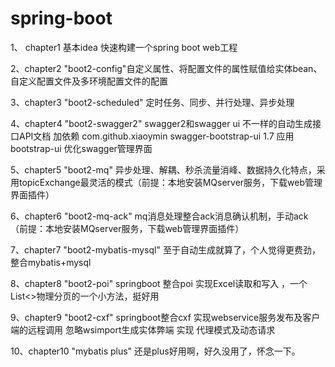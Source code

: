 # spring-boot
1、 chapter1  基本idea 快速构建一个spring boot web工程

2、chapter2  "boot2-config"自定义属性、将配置文件的属性赋值给实体bean、自定义配置文件及多环境配置文件的配置

3、chapter3  "boot2-scheduled" 定时任务、同步、并行处理、异步处理

4、chapter4  "boot2-swagger2" swagger2和swagger ui 不一样的自动生成接口API文档
加依赖 <dependency>
            <groupId>com.github.xiaoymin</groupId>
            <artifactId>swagger-bootstrap-ui</artifactId>
            <version>1.7</version>
        </dependency>
 应用bootstrap-ui 优化swagger管理界面
 
 5、chapter5  "boot2-mq"  异步处理、解耦、秒杀流量消峰、数据持久化特点，采用topicExchange最灵活的模式（前提：本地安装MQserver服务，下载web管理界面插件）
 
 6、chapter6 "boot2-mq-ack" mq消息处理整合ack消息确认机制，手动ack（前提：本地安装MQserver服务，下载web管理界面插件）
 
 7、chapter7 "boot2-mybatis-mysql" 至于自动生成就算了，个人觉得更费劲，整合mybatis+mysql
 
 8、chapter8 "boot2-poi" springboot 整合poi 实现Excel读取和写入 ，一个List<>物理分页的一个小方法，挺好用
 
 9、chapter9 "boot2-cxf" springboot整合cxf 实现webservice服务发布及客户端的远程调用  忽略wsimport生成实体弊端 实现 代理模式及动态请求
 
 10、chapter10 "mybatis plus" 还是plus好用啊，好久没用了，怀念一下。
